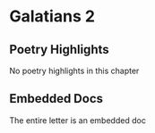 # Galatians 2

## Poetry Highlights

No poetry highlights in this chapter

## Embedded Docs

The entire letter is an embedded doc

